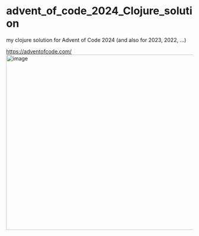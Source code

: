# advent_of_code_2024_Clojure_solution
my clojure solution for Advent of Code 2024
(and also for 2023, 2022, ...)


https://adventofcode.com/
<img width="928" height="473" alt="image" src="https://github.com/user-attachments/assets/a86c0762-5949-4719-89b2-3026e5a65705" />
